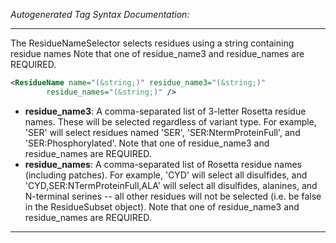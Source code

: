 <!-- THIS IS AN AUTOGENERATED FILE: Don't edit it directly, instead change the schema definition in the code itself. -->

_Autogenerated Tag Syntax Documentation:_

---
The ResidueNameSelector selects residues using a string containing residue names Note that one of residue_name3 and residue_names are REQUIRED.

```xml
<ResidueName name="(&string;)" residue_name3="(&string;)"
        residue_names="(&string;)" />
```

-   **residue_name3**: A comma-separated list of 3-letter Rosetta residue names. These will be selected regardless of variant type. For example, 'SER' will select residues named 'SER', 'SER:NtermProteinFull', and 'SER:Phosphorylated'. Note that one of residue_name3 and residue_names are REQUIRED.
-   **residue_names**: A comma-separated list of Rosetta residue names (including patches). For example, 'CYD' will select all disulfides, and 'CYD,SER:NTermProteinFull,ALA' will select all disulfides, alanines, and N-terminal serines -- all other residues will not be selected (i.e. be false in the ResidueSubset object). Note that one of residue_name3 and residue_names are REQUIRED.

---
